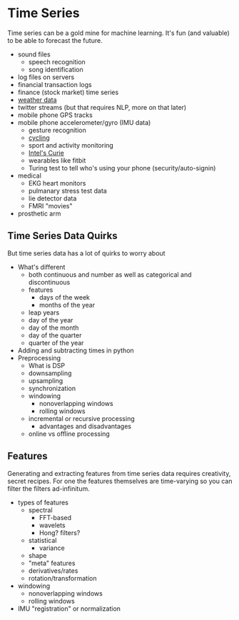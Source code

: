 # Time Series

Time series can be a gold mine for machine learning. It's fun (and valuable) to be able to forecast the future. 

- sound files
  - speech recognition
  - song identification
- log files on servers
- financial transaction logs
- finance (stock market) time series
- [weather data](http://slides.com/hobsonlane/pycon2015-predict-weather-with-pybrain#/)
- twitter streams (but that requires NLP, more on that later)
- mobile phone GPS tracks
- mobile phone accelerometer/gyro (IMU data)
  - gesture recognition
  - [cycling](http://cal.streetsblog.org/2016/02/04/crowdsource-bicycling-app-ride-report-goes-national-today/)
  - sport and activity monitoring
  - [Intel's Curie](http://www.intel.com/content/www/us/en/wearables/wearable-soc.html)
  - wearables like fitbit
  - Turing test to tell who's using your phone (security/auto-signin)
- medical
  - EKG heart monitors
  - pulmanary stress test data
  - lie detector data 
  - FMRI "movies"
- prosthetic arm


## Time Series Data Quirks

But time series data has a lot of quirks to worry about 

- What's different
  - both continuous and number as well as categorical and discontinuous
  - features
    - days of the week
    - months of the year
  - leap years
  - day of the year
  - day of the month
  - day of the quarter
  - quarter of the year
- Adding and subtracting times in python
- Preprocessing
  - What is DSP
  - downsampling
  - upsampling
  - synchronization
  - windowing
    - nonoverlapping windows
    - rolling windows
  - incremental or recursive processing
    - advantages and disadvantages
  - online vs offline processing

## Features

Generating and extracting features from time series data requires creativity, secret recipes. For one the features themselves are time-varying so you can filter the filters ad-infinitum.


- types of features
  - spectral
      - FFT-based
      - wavelets
      - Hong? filters?
  - statistical
    - variance
  - shape
  - "meta" features
  - derivatives/rates
  - rotation/transformation
- windowing
  - nonoverlapping windows
  - rolling windows
- IMU "registration" or normalization
